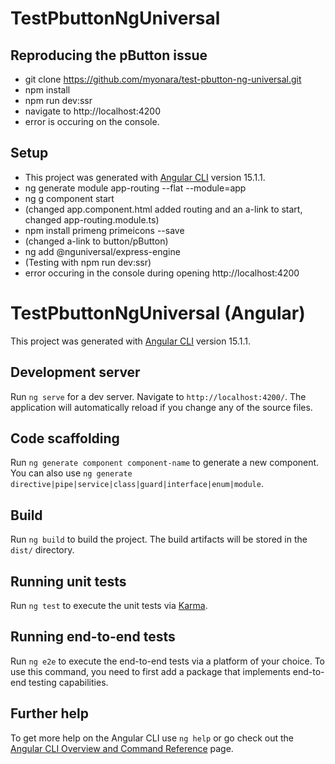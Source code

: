 # TestPbuttonNgUniversal

## Reproducing the pButton issue
* git clone https://github.com/myonara/test-pbutton-ng-universal.git
* npm install
* npm run dev:ssr
* navigate to http://localhost:4200 
* error is occuring on the console.

## Setup
* This project was generated with [Angular CLI](https://github.com/angular/angular-cli) version 15.1.1.
* ng generate module app-routing --flat --module=app
* ng g component start
* (changed app.component.html added routing and an a-link to start, changed app-routing.module.ts)
* npm install primeng primeicons --save
* (changed a-link to button/pButton)
* ng add @nguniversal/express-engine
* (Testing with npm run dev:ssr)
* error occuring in the console during opening http://localhost:4200 




# TestPbuttonNgUniversal (Angular)

This project was generated with [Angular CLI](https://github.com/angular/angular-cli) version 15.1.1.

## Development server

Run `ng serve` for a dev server. Navigate to `http://localhost:4200/`. The application will automatically reload if you change any of the source files.

## Code scaffolding

Run `ng generate component component-name` to generate a new component. You can also use `ng generate directive|pipe|service|class|guard|interface|enum|module`.

## Build

Run `ng build` to build the project. The build artifacts will be stored in the `dist/` directory.

## Running unit tests

Run `ng test` to execute the unit tests via [Karma](https://karma-runner.github.io).

## Running end-to-end tests

Run `ng e2e` to execute the end-to-end tests via a platform of your choice. To use this command, you need to first add a package that implements end-to-end testing capabilities.

## Further help

To get more help on the Angular CLI use `ng help` or go check out the [Angular CLI Overview and Command Reference](https://angular.io/cli) page.
